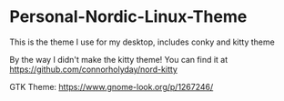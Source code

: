 # Personal-Nordic-Linux-Theme
This is the theme I use for my desktop, includes conky and kitty theme

By the way I didn't make the kitty theme! You can find it at https://github.com/connorholyday/nord-kitty

GTK Theme: https://www.gnome-look.org/p/1267246/
